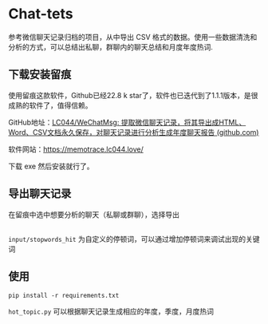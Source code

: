 # Chat-tets
参考微信聊天记录归档的项目，从中导出 CSV 格式的数据。使用一些数据清洗和分析的方式，可以总结出私聊，群聊内的聊天总结和月度年度热词.

## 下载安装留痕
使用留痕这款软件，Github已经22.8 k star了，软件也已迭代到了1.1.1版本，是很成熟的软件了，值得信赖。

GitHub地址：[LC044/WeChatMsg: 提取微信聊天记录，将其导出成HTML、Word、CSV文档永久保存，对聊天记录进行分析生成年度聊天报告 (github.com)](https://github.com/LC044/WeChatMsg?tab=readme-ov-file)

软件网站：https://memotrace.lc044.love/

下载 exe 然后安装就行了。

## 导出聊天记录
在留痕中选中想要分析的聊天（私聊或群聊），选择导出


## 
``input/stopwords_hit`` 为自定义的停顿词，可以通过增加停顿词来调试出现的关键词

## 使用
```shell
pip install -r requirements.txt
```

``hot_topic.py`` 可以根据聊天记录生成相应的年度，季度，月度热词